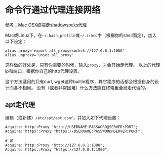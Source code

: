 # 命令行通过代理连接网络

[参考：Mac OSX终端走shadowsocks代理](https://github.com/mrdulin/blog/issues/18)

Mac或Linux下，在`~/.bash_profile`或`~/.zshrc`中（根据你的shell而定），加入以下设定：
```
alias proxy='export all_proxy=socks5://127.0.0.1:1080'
alias unproxy='unset all_proxy'
```
这样做的好处是，只有你需要的时候，输入`proxy`，才会开始走代理。
以上的代理ip和端口，根据你自己的http代理设置。

这个方法适用的只有curl, wget这种builtin程序，其它程序的话都会根据自身的设计而各不相同。
没有（或者非常困难）什么方法能在终端里全局走代理的。

## apt走代理
编辑（或新建）`/etc/apt/apt.conf`，并加入如下代理设置：
```
Acquire::http::Proxy "http://USERNAME:PASSWORD@SERVER:PORT";
Acquire::https::Proxy "https://USERNAME:PASSWORD@SERVER:PORT";

# 如
Acquire::http::Proxy "http://127.0.0.1:1080";
Acquire::https::Proxy "https://127.0.0.1:1080";
```

